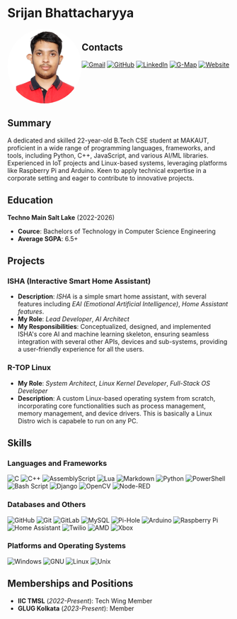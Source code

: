 # Srijan Bhattacharyya

<div align="center" style="display: flex; flex-direction: row;">
    <div style="flex: 1;">
        <img
            src = "pfp.png"
            alt = "PFP"
            style = "background-color: #ffffff; border-radius: 50%; width: 200px;"
        />
    </div>
    <div style="flex: 2;" align="left">
        <h2>Contacts</h2>
        <a href="mailto:srijan.76448@gmail.com"><img src="https://img.shields.io/badge/Gmail-D14836?style=plastic&logo=gmail&logoColor=white" alt="Gmail" /></a>
        <a href="https://github.com/srijan-76448"><img src="https://img.shields.io/badge/GitHub-100000?style=plastic&logo=github&logoColor=white" alt="GitHub" /></a>
        <a href="https://www.linkedin.com/in/srijan76448/"><img src="https://img.shields.io/badge/LinkedIn-0077B5?style=plastic&logo=linkedin&logoColor=white" alt="LinkedIn" /></a>
        <a href="https://maps.app.goo.gl/b4eGEH8mBk1Cd837A"><img src="https://img.shields.io/badge/G-Map-1D1D1D?style=plastic&logo=gmap&logoColor=white" alt="G-Map" /></a>
        <a href="https://srijan.76448.in"><img src="https://img.shields.io/badge/Website-1D1D1D?style=plastic&logo=website&logoColor=white" alt="Website" /></a>
    </div>
</div>

## Summary
A dedicated and skilled 22-year-old B.Tech CSE student at MAKAUT, proficient in a wide range of programming languages, frameworks, and tools, including Python, C++, JavaScript, and various AI/ML libraries. Experienced in IoT projects and Linux-based systems, leveraging platforms like Raspberry Pi and Arduino. Keen to apply technical expertise in a corporate setting and eager to contribute to innovative projects.

## Education
**Techno Main Salt Lake** (2022-2026)
* **Cource**: Bachelors of Technology in Computer Science Engineering
* **Average SGPA**: 6.5+

## Projects
### ISHA (Interactive Smart Home Assistant)
* **Description**: *ISHA* is a simple smart home assistant, with several features including *EAI (Emotional Artificial Intelligence)*, *Home Assistant features*.
* **My Role**: *Lead Developer*, *AI Architect*
* **My Responsibilities**: Conceptualized, designed, and implemented ISHA's core AI and machine learning skeleton, ensuring seamless integration with several other APIs, devices and sub-systems, providing a user-friendly experience for all the users.

### R-TOP Linux
* **My Role**: *System Architect*, *Linux Kernel Developer*, *Full-Stack OS Developer*
* **Description**: A custom Linux-based operating system from scratch, incorporating core functionalities such as process management, memory management, and device drivers. This is basically a Linux Distro wich is capabele to run on any PC.
<!-- Gained hands-on experience in kernel development, system programming, and low-level hardware interaction. -->

## Skills
### Languages and Frameworks
![C](https://img.shields.io/badge/c-%2300599C.svg?style=plastic&logo=c&logoColor=white)
![C++](https://img.shields.io/badge/c++-%2300599C.svg?style=plastic&logo=c%2B%2B&logoColor=white)
![AssemblyScript](https://img.shields.io/badge/assembly%20script-%23000000.svg?style=plastic&logo=assemblyscript&logoColor=white)
![Lua](https://img.shields.io/badge/lua-%232C2D72.svg?style=plastic&logo=lua&logoColor=white)
![Markdown](https://img.shields.io/badge/markdown-%23000000.svg?style=plastic&logo=markdown&logoColor=white)
![Python](https://img.shields.io/badge/python-3670A0?style=plastic&logo=python&logoColor=ffdd54)
![PowerShell](https://img.shields.io/badge/PowerShell-%235391FE.svg?style=plastic&logo=powershell&logoColor=white)
![Bash Script](https://img.shields.io/badge/bash_script-%23121011.svg?style=plastic&logo=gnu-bash&logoColor=white)
![Django](https://img.shields.io/badge/django-%23092E20.svg?style=plastic&logo=django&logoColor=white)
![OpenCV](https://img.shields.io/badge/opencv-%23white.svg?style=plastic&logo=opencv&logoColor=white)
![Node-RED](https://img.shields.io/badge/Node--RED-%238F0000.svg?style=plastic&logo=node-red&logoColor=white)

### Databases and Others
![GitHub](https://img.shields.io/badge/github-%23121011.svg?style=plastic&logo=github&logoColor=white)
![Git](https://img.shields.io/badge/git-%23F05033.svg?style=plastic&logo=git&logoColor=white)
![GitLab](https://img.shields.io/badge/gitlab-%23181717.svg?style=plastic&logo=gitlab&logoColor=yellow)
![MySQL](https://img.shields.io/badge/MySQL-%234479A1.svg?style=plastic&logo=mysql&logoColor=white)
![Pi-Hole](https://img.shields.io/badge/pihole-%2396060C.svg?style=plastic&logo=pi-hole&logoColor=white)
![Arduino](https://img.shields.io/badge/-Arduino-00979D?style=plastic&logo=Arduino&logoColor=white)
![Raspberry Pi](https://img.shields.io/badge/-Raspberry_Pi-C51A4A?style=plastic&logo=Raspberry-Pi)
![Home Assistant](https://img.shields.io/badge/home%20assistant-%2341BDF5.svg?style=plastic&logo=home-assistant&logoColor=white)
![Twilio](https://img.shields.io/badge/Twilio-F22F46?style=plastic&logo=Twilio&logoColor=white)
![AMD](https://img.shields.io/badge/AMD-%23000000.svg?style=plastic&logo=amd&logoColor=white)
![Xbox](https://img.shields.io/badge/Xbox-%23107C10.svg?style=plastic&logo=xbox&logoColor=white)

### Platforms and Operating Systems
![Windows](https://img.shields.io/badge/Windows-0078D6?style=plastic&logo=windows&logoColor=white)
![GNU](https://img.shields.io/badge/GNU-fff?style=plastic&logo=gnu&logoColor=000000)
![Linux](https://img.shields.io/badge/Linux-FFCC00?style=plastic&logo=linux&logoColor=2F3033)
![Unix](https://img.shields.io/badge/Unix-fff?style=plastic&logo=unix&logoColor=black)

## Memberships and Positions
* **IIC TMSL** (*2022-Present*): Tech Wing Member
* **GLUG Kolkata** (*2023-Present*): Member
